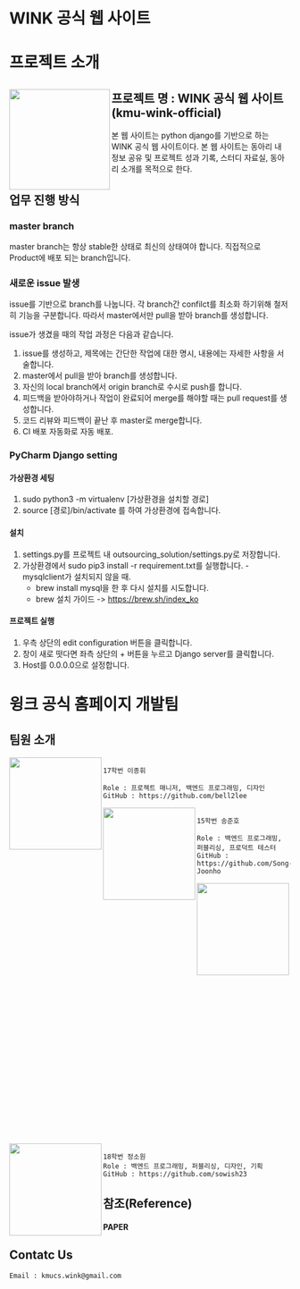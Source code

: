 # WINK 공식 웹 사이트

# 프로젝트 소개

<img align="left" width="180" height="180" src="https://wink.kookmin.ac.kr/static/assets/logo/wink-color.png"></img>
**프로젝트 명 : WINK 공식 웹 사이트(kmu-wink-official)**
---
본 웹 사이트는 python django를 기반으로 하는 WINK 공식 웹 사이트이다. 본 웹 사이트는 동아리 내 정보 공유 및 프로젝트 성과 기록, 스터디 자료실, 동아리 소개를 목적으로 한다.

## 업무 진행 방식

### master branch

master branch는 항상 stable한 상태로 최신의 상태여야 합니다. 직접적으로 Product에 배포 되는 branch입니다.


### 새로운 issue 발생
issue를 기반으로 branch를 나눕니다.
각 branch간 confilct를 최소화 하기위해 철저히 기능을 구분합니다. 따라서 master에서만 pull을 받아 branch를 생성합니다.

issue가 생겼을 때의 작업 과정은 다음과 같습니다.
 1. issue를 생성하고, 제목에는 간단한 작업에 대한 명시, 내용에는 자세한 사항을 서술합니다.
 2. master에서 pull을 받아 branch를 생성합니다.
 3. 자신의 local branch에서 origin branch로 수시로 push를 합니다.
 4. 피드백을 받아야하거나 작업이 완료되어 merge를 해야할 때는 pull request를 생성합니다.
 5. 코드 리뷰와 피드백이 끝난 후 master로 merge합니다.
 6. CI 배포 자동화로 자동 배포.
 

### PyCharm Django setting
 #### 가상환경 세팅
  1. sudo python3 -m virtualenv [가상환경을 설치할 경로]
  2. source [경로]/bin/activate 를 하여 가상환경에 접속합니다.
 
 #### 설치
  1. settings.py를 프로젝트 내 outsourcing_solution/settings.py로 저장합니다.
  2. 가상환경에서 sudo pip3 install -r requirement.txt를 실행합니다.
    - mysqlclient가 설치되지 않을 때.
      - brew install mysql을 한 후 다시 설치를 시도합니다. 
      - brew 설치 가이드 -> https://brew.sh/index_ko
      

 #### 프로젝트 실행 
 1. 우측 상단의 edit configuration 버튼을 클릭합니다.
 2. 창이 새로 떳다면 좌측 상단의 + 버튼을 누르고 Django server를 클릭합니다.
 3. Host를 0.0.0.0으로 설정합니다.

# 윙크 공식 홈페이지 개발팀
## 팀원 소개

<img align="left" width="165" height="165" src="https://wink.kookmin.ac.kr/static/images/upload/ACF13837-13AE-4D45-878D-232B94553B24_1_105_c_lgyEbPJ.jpeg"></img>
```

17학번 이종휘

Role : 프로젝트 매니저, 백엔드 프로그래밍, 디자인
GitHub : https://github.com/bell2lee

```

<img align="left" width="165" height="165" src="https://wink.kookmin.ac.kr/static/images/upload/beauty_20190608195952.jpg"></img>
```

15학번 송준호

Role : 백엔드 프로그래밍, 퍼블리싱, 프로덕트 테스터
GitHub : https://github.com/Song-Joonho

```

<img align="left" width="165" height="165" src="https://wink.kookmin.ac.kr/static/images/upload/29365057.jpeg"></img>
```

17학번 김규리

Role : 백엔드 프로그래밍, 퍼블리싱, 디자인
GitHub : https://github.com/kimgyuri

```

<img align="left" width="165" height="165" src="https://wink.kookmin.ac.kr/static/images/upload/34D1B7FD-CB8E-428E-84E1-BC27E3F47B48.png"></img>
```

18학번 정소원
Role : 백엔드 프로그래밍, 퍼블리싱, 디자인, 기획
GitHub : https://github.com/sowish23

```

## 참조(Reference)

#### PAPER


## Contatc Us
``` Email : kmucs.wink@gmail.com ```